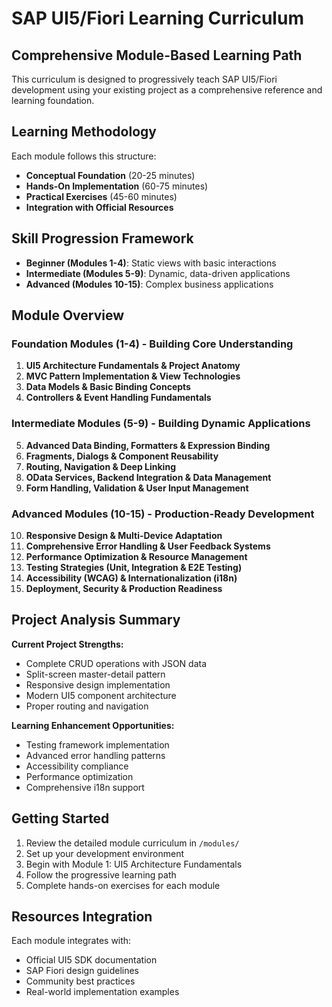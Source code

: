 # SAP UI5/Fiori Learning Curriculum
## Comprehensive Module-Based Learning Path

This curriculum is designed to progressively teach SAP UI5/Fiori development using your existing project as a comprehensive reference and learning foundation.

## Learning Methodology

Each module follows this structure:
- **Conceptual Foundation** (20-25 minutes)
- **Hands-On Implementation** (60-75 minutes) 
- **Practical Exercises** (45-60 minutes)
- **Integration with Official Resources**

## Skill Progression Framework
- **Beginner (Modules 1-4)**: Static views with basic interactions
- **Intermediate (Modules 5-9)**: Dynamic, data-driven applications
- **Advanced (Modules 10-15)**: Complex business applications

## Module Overview

### Foundation Modules (1-4) - Building Core Understanding
1. **UI5 Architecture Fundamentals & Project Anatomy**
2. **MVC Pattern Implementation & View Technologies**
3. **Data Models & Basic Binding Concepts**
4. **Controllers & Event Handling Fundamentals**

### Intermediate Modules (5-9) - Building Dynamic Applications
5. **Advanced Data Binding, Formatters & Expression Binding**
6. **Fragments, Dialogs & Component Reusability**
7. **Routing, Navigation & Deep Linking**
8. **OData Services, Backend Integration & Data Management**
9. **Form Handling, Validation & User Input Management**

### Advanced Modules (10-15) - Production-Ready Development
10. **Responsive Design & Multi-Device Adaptation**
11. **Comprehensive Error Handling & User Feedback Systems**
12. **Performance Optimization & Resource Management**
13. **Testing Strategies (Unit, Integration & E2E Testing)**
14. **Accessibility (WCAG) & Internationalization (i18n)**
15. **Deployment, Security & Production Readiness**

## Project Analysis Summary

**Current Project Strengths:**
- Complete CRUD operations with JSON data
- Split-screen master-detail pattern
- Responsive design implementation
- Modern UI5 component architecture
- Proper routing and navigation

**Learning Enhancement Opportunities:**
- Testing framework implementation
- Advanced error handling patterns
- Accessibility compliance
- Performance optimization
- Comprehensive i18n support

## Getting Started

1. Review the detailed module curriculum in `/modules/`
2. Set up your development environment
3. Begin with Module 1: UI5 Architecture Fundamentals
4. Follow the progressive learning path
5. Complete hands-on exercises for each module

## Resources Integration

Each module integrates with:
- Official UI5 SDK documentation
- SAP Fiori design guidelines
- Community best practices
- Real-world implementation examples
